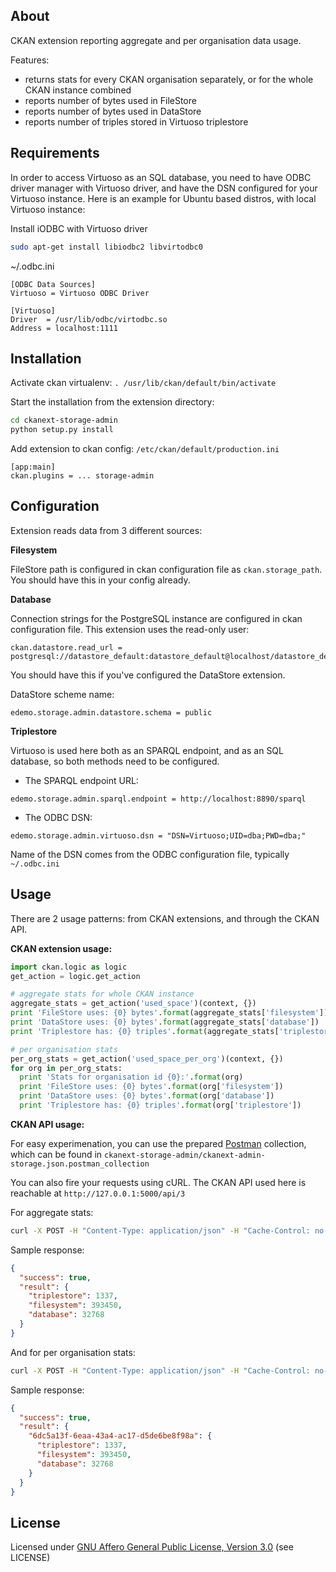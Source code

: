 About
-------

CKAN extension reporting aggregate and per organisation data usage.

Features:

 - returns stats for every CKAN organisation separately, or for the whole CKAN instance combined
 - reports number of bytes used in FileStore
 - reports number of bytes used in DataStore
 - reports number of triples stored in Virtuoso triplestore

Requirements
-------

In order to access Virtuoso as an SQL database, you need to have ODBC driver manager with Virtuoso driver, and have the DSN configured for your Virtuoso instance. Here is an example for Ubuntu based distros, with local Virtuoso instance:

Install iODBC with Virtuoso driver
```bash
sudo apt-get install libiodbc2 libvirtodbc0
```

~/.odbc.ini
```ApacheConf
[ODBC Data Sources]
Virtuoso = Virtuoso ODBC Driver

[Virtuoso]
Driver  = /usr/lib/odbc/virtodbc.so
Address = localhost:1111
```


Installation
-------

Activate ckan virtualenv: 
``` . /usr/lib/ckan/default/bin/activate ```

Start the installation from the extension directory:
```bash
cd ckanext-storage-admin
python setup.py install
```

Add extension to ckan config: ```/etc/ckan/default/production.ini```

```ApacheConf
[app:main]
ckan.plugins = ... storage-admin
```

Configuration
-------

Extension reads data from 3 different sources:

**Filesystem**

FileStore path is configured in ckan configuration file as ```ckan.storage_path```. You should have this in your config already.

**Database**

Connection strings for the PostgreSQL instance are configured in ckan configuration file. This extension uses the read-only user:
```
ckan.datastore.read_url = postgresql://datastore_default:datastore_default@localhost/datastore_default
```
You should have this if you've configured the DataStore extension.


DataStore scheme name:
```
edemo.storage.admin.datastore.schema = public
```

**Triplestore**

Virtuoso is used here both as an SPARQL endpoint, and as an SQL database, so both methods need to be configured.

* The SPARQL endpoint URL:
```
edemo.storage.admin.sparql.endpoint = http://localhost:8890/sparql
```

* The ODBC DSN:
```
edemo.storage.admin.virtuoso.dsn = "DSN=Virtuoso;UID=dba;PWD=dba;"
```
Name of the DSN comes from the ODBC configuration file, typically ```~/.odbc.ini```


Usage
-------

There are 2 usage patterns: from CKAN extensions, and through the CKAN API.

**CKAN extension usage:**
```python
import ckan.logic as logic
get_action = logic.get_action

# aggregate stats for whole CKAN instance
aggregate_stats = get_action('used_space')(context, {})
print 'FileStore uses: {0} bytes'.format(aggregate_stats['filesystem'])
print 'DataStore uses: {0} bytes'.format(aggregate_stats['database'])
print 'Triplestore has: {0} triples'.format(aggregate_stats['triplestore'])

# per organisation stats
per_org_stats = get_action('used_space_per_org')(context, {})
for org in per_org_stats:
  print 'Stats for organisation id {0}:'.format(org)
  print 'FileStore uses: {0} bytes'.format(org['filesystem'])
  print 'DataStore uses: {0} bytes'.format(org['database'])
  print 'Triplestore has: {0} triples'.format(org['triplestore'])
```

**CKAN API usage:**

For easy experimenation, you can use the prepared [Postman](http://www.getpostman.com/) collection, which can be found in ```ckanext-storage-admin/ckanext-admin-storage.json.postman_collection```

You can also fire your requests using cURL. The CKAN API used here is reachable at ```http://127.0.0.1:5000/api/3```

For aggregate stats:
```bash
curl -X POST -H "Content-Type: application/json" -H "Cache-Control: no-cache" -d '{}' http://127.0.0.1:5000/api/3/action/used_space
```

Sample response:
```json
{
  "success": true,
  "result": {
    "triplestore": 1337,
    "filesystem": 393450,
    "database": 32768
  }
}
```

And for per organisation stats:
```bash
curl -X POST -H "Content-Type: application/json" -H "Cache-Control: no-cache" -d '{}' http://127.0.0.1:5000/api/3/action/used_space_per_org
```

Sample response:
```json
{
  "success": true,
  "result": {
    "6dc5a13f-6eaa-43a4-ac17-d5de6be8f98a": {
      "triplestore": 1337,
      "filesystem": 393450,
      "database": 32768
    }
  }
}
```

License
-------

Licensed under [GNU Affero General Public License, Version 3.0](http://www.gnu.org/licenses/agpl-3.0.html) (see LICENSE)